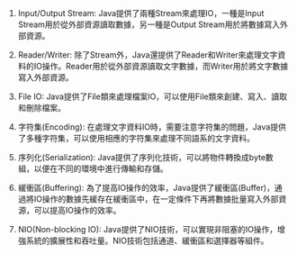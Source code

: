 

1. Input/Output Stream: Java提供了兩種Stream來處理IO，一種是Input Stream用於從外部資源讀取數據，另一種是Output Stream用於將數據寫入外部資源。

2. Reader/Writer: 除了Stream外，Java還提供了Reader和Writer來處理文字資料的IO操作。Reader用於從外部資源讀取文字數據，而Writer用於將文字數據寫入外部資源。

3. File IO: Java提供了File類來處理檔案IO，可以使用File類來創建、寫入、讀取和刪除檔案。

4. 字符集(Encoding): 在處理文字資料IO時，需要注意字符集的問題，Java提供了多種字符集，可以使用相應的字符集來處理不同語系的文字資料。

5. 序列化(Serialization): Java提供了序列化技術，可以將物件轉換成byte數組，以便在不同的環境中進行傳輸和存儲。

6. 緩衝區(Buffering): 為了提高IO操作的效率，Java提供了緩衝區(Buffer)，通過將IO操作的數據先緩存在緩衝區中，在一定條件下再將數據批量寫入外部資源，可以提高IO操作的效率。

7. NIO(Non-blocking IO): Java提供了NIO技術，可以實現非阻塞的IO操作，增強系統的擴展性和吞吐量。NIO技術包括通道、緩衝區和選擇器等組件。